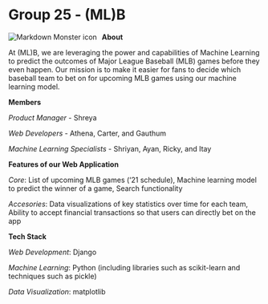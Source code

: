 # Group 25 - (ML)B

<img src="https://upload.wikimedia.org/wikipedia/en/thumb/a/a6/Major_League_Baseball_logo.svg/1200px-Major_League_Baseball_logo.svg.png"
     alt="Markdown Monster icon"
     style="float: left; margin-right: 10px;" />

**About** 

At (ML)B, we are leveraging the power and capabilities of Machine Learning to predict the outcomes of Major League Baseball (MLB) games before they even happen. Our mission is to 
make it easier for fans to decide which baseball team to bet on for upcoming MLB games using our machine learning model.


**Members**

*Product Manager* - Shreya

*Web Developers* - Athena, Carter, and Gauthum

*Machine Learning Specialists* - Shriyan, Ayan, Ricky, and Itay



**Features of our Web Application**

*Core*: List of upcoming MLB games (‘21 schedule), Machine learning model to predict the winner of a game, Search functionality

*Accesories*: Data visualizations of key statistics over time for each team, Ability to accept financial transactions so that users can directly bet on the app


**Tech Stack**

*Web Development*: Django

*Machine Learning*: Python (including libraries such as scikit-learn and techniques such as pickle)

*Data Visualization*: matplotlib

